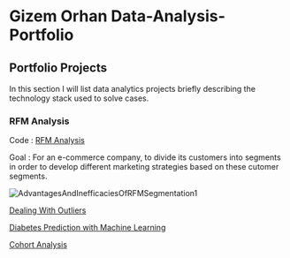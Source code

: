 # Gizem Orhan Data-Analysis-Portfolio
## Portfolio Projects 

In this section I will list data analytics projects briefly describing the technology stack used to solve cases.

### RFM Analysis
Code : [RFM Analysis](https://github.com/gizemorhn/Portfolio-projects/blob/main/RFM_Analysis.ipynb)

Goal : For an e-commerce company, to divide its customers into segments in order to develop different marketing strategies based on these cutomer segments.


![AdvantagesAndInefficaciesOfRFMSegmentation1](https://github.com/gizemorhn/Data-Analysis-Portfolio/assets/66029047/1d4cfea0-4cef-4289-b452-ca4e62965396)


[Dealing With Outliers](https://github.com/gizemorhn/Portfolio-projects/blob/main/Dealing_With_Outliers.ipynb)

[Diabetes Prediction with Machine Learning](https://github.com/gizemorhn/Portfolio-projects/blob/main/Diabetes_Prediction_with_Machine_Learning.ipynb)

[Cohort Analysis](https://github.com/gizemorhn/Portfolio-projects/blob/main/Cohort_Analysis.ipynb)
